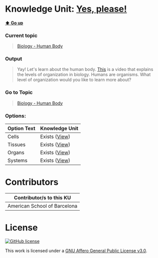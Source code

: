 # Knowledge Unit: [Yes, please!](../../knowledge_units/biology-human-body/yes-please.md)

#### [:arrow_up: Go up](../../topics/biology-human-body.md)
### Current topic
> [Biology - Human Body](../../topics/biology-human-body.md)
### Output
> Yay! Let&#039;s learn about the human body. [This](https://www.youtube.com/embed/EtWknf1gzKo) is a video that explains the levels of organization in biology. Humans are organisms. What level of organization would you like to learn more about?
### Go to Topic
> [Biology - Human Body](../../topics/biology-human-body.md)

### Options: 

| Option Text | Knowledge Unit |
| - | - |  
| Cells  |  Exists ([View](../../knowledge_units/biology-human-body/cells.md))  |  
| Tissues  |  Exists ([View](../../knowledge_units/biology-human-body/tissues.md))  |  
| Organs  |  Exists ([View](../../knowledge_units/biology-human-body/organs.md))  |  
| Systems  |  Exists ([View](../../knowledge_units/biology-human-body/systems.md))  | 

# Contributors

| Contributor/s to this KU |
| - | 
| American School of Barcelona |

# License
[![GitHub license](https://img.shields.io/github/license/inbrainz/cerebro)](https://github.com/inbrainz/cerebro/blob/master/LICENSE)

This work is licensed under a [GNU Affero General Public License v3.0](https://www.gnu.org/licenses/agpl-3.0.txt).